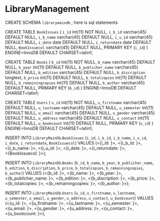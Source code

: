 # LibraryManagement

CREATE SCHEMA `librarymaindb` ;
here is sql statements

CREATE TABLE `BookIssues` (
  `i_id` int(11) NOT NULL,
  `i_b_id` varchar(45) DEFAULT NULL,
  `i_b_name` varchar(45) DEFAULT NULL,
  `i_u_id` varchar(45) DEFAULT NULL,
  `i_date` date DEFAULT NULL,
  `i_returndate` date DEFAULT NULL,
  `BookIssuecol` varchar(45) DEFAULT NULL,
  PRIMARY KEY (`i_id`)
) ENGINE=InnoDB DEFAULT CHARSET=latin1;

CREATE TABLE `Books` (
  `b_id` int(11) NOT NULL,
  `b_name` varchar(45) DEFAULT NULL,
  `b_year` int(11) DEFAULT NULL,
  `b_publicher_name` varchar(45) DEFAULT NULL,
  `b_edition` varchar(45) DEFAULT NULL,
  `b_discription` longtext,
  `b_price` int(11) DEFAULT NULL,
  `b_totalcopies` int(11) DEFAULT NULL,
  `b_remainingcopies` int(11) DEFAULT NULL,
  `b_author` varchar(45) DEFAULT NULL,
  PRIMARY KEY (`b_id`)
) ENGINE=InnoDB DEFAULT CHARSET=latin1;

CREATE TABLE `Users` (
  `u_id` int(11) NOT NULL,
  `u_firstname` varchar(45) DEFAULT NULL,
  `u_lastname` varchar(45) DEFAULT NULL,
  `u_semester` int(11) DEFAULT NULL,
  `u_email` varchar(45) DEFAULT NULL,
  `u_gender` varchar(45) DEFAULT NULL,
  `u_address` varchar(45) DEFAULT NULL,
  `u_contact` int(11) DEFAULT NULL,
  `u_bookcount` int(11) DEFAULT NULL,
  PRIMARY KEY (`u_id`)
) ENGINE=InnoDB DEFAULT CHARSET=latin1;



INSERT INTO `LibraryMainDb`.`BookIssues`
(`i_id`,
`i_b_id`,
`i_b_name`,
`i_u_id`,
`i_date`,
`i_returndate`,
`BookIssuecol`)
VALUES
(<{i_id: }>,
<{i_b_id: }>,
<{i_b_name: }>,
<{i_u_id: }>,
<{i_date: }>,
<{i_returndate: }>,
<{BookIssuecol: }>);

INSERT INTO `LibraryMainDb`.`Books`
(`b_id`,
`b_name`,
`b_year`,
`b_publicher_name`,
`b_edition`,
`b_discription`,
`b_price`,
`b_totalcopies`,
`b_remainingcopies`,
`b_author`)
VALUES
(<{b_id: }>,
<{b_name: }>,
<{b_year: }>,
<{b_publicher_name: }>,
<{b_edition: }>,
<{b_discription: }>,
<{b_price: }>,
<{b_totalcopies: }>,
<{b_remainingcopies: }>,
<{b_author: }>);

INSERT INTO `LibraryMainDb`.`Users`
(`u_id`,
`u_firstname`,
`u_lastname`,
`u_semester`,
`u_email`,
`u_gender`,
`u_address`,
`u_contact`,
`u_bookcount`)
VALUES
(<{u_id: }>,
<{u_firstname: }>,
<{u_lastname: }>,
<{u_semester: }>,
<{u_email: }>,
<{u_gender: }>,
<{u_address: }>,
<{u_contact: }>,
<{u_bookcount: }>);

